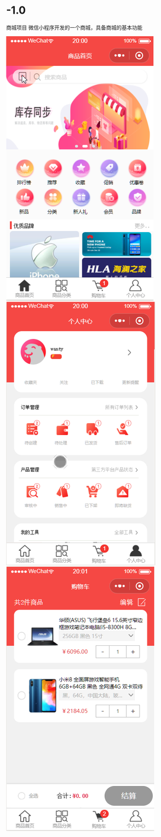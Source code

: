 # -1.0
商城项目
微信小程序开发的一个商城，具备商城的基本功能



![image text](https://github.com/wantyNing/-1.0/blob/master/1.png)
![image text](https://github.com/wantyNing/-1.0/blob/master/2.png)
![image text](https://github.com/wantyNing/-1.0/blob/master/3.png)

